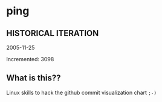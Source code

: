 # ping

## HISTORICAL ITERATION
2005-11-25

Incremented: 3098

## What is this?? 
Linux skills to hack the github commit visualization chart `;-)`
